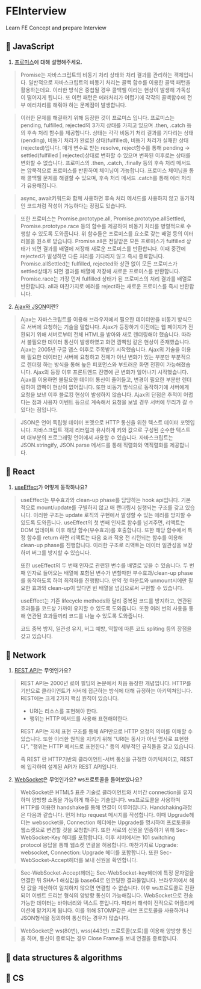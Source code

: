 # FEInterview
Learn FE Concept and prepare Interview

## 🍖 JavaScript
1. [프로미스](https://velog.io/@dbstjrwnekd/Promise)에 대해 설명해주세요.
> Promise는 자바스크립트의 비동기 처리 상태와 처리 결과를 관리하는 객체입니다. 일반적으로 자바스크립트의 비동기 처리는 콜백 함수를 이용한 콜백 패턴을 활용하는데요. 이러한 방식은 중첩될 경우 콜백헬 이라는 현상이 발생해 가독성이 떨어지게 됩니다. 또 이런 패턴은 에러처리가 어렵기에 각각의 콜백함수에 전부 에러처리를 해줘야 하는 문제점이 발생합니다.

> 이러한 문제를 해결하기 위해 등장한 것이 프로미스 입니다. 프로미스는 pending, fulfilled, rejected의 3가지 상태를 가지고 있으며 .then, .catch 등의 후속 처리 함수를 제공합니다. 상태는 각각 비동기 처리 결과를 기다리는 상태(pending), 비동기 처리가 완료된 상태(fulfilled), 비동기 처리가 실패한 상태(rejected)입니다. 매개 변수로 받는 resolve, reject함수를 통해 pending -> settled(fulfilled | rejected)상태로 변화할 수 있으며 변화된 이후로는 상태를 변화할 수 없습니다. 프로미스의 .then, .catch, .finally 등의 후속 처리 메서드는 암묵적으로 프로미스를 반환하여 체이닝이 가능합니다. 프로미스 체이닝을 통해 콜백헬 문제를 해결할 수 있으며, 후속 처리 메서드 .catch를 통해 에러 처리가 유용해집니다.

> async, await키워드와 함께 사용하면 후속 처리 메서드를 사용하지 않고 동기적인 코드처럼 작성이 가능하다는 장점도 있습니다.

> 또한 프로미스는 Promise.prototype.all, Promise.prototype.allSettled, Promise.prototype.race 등의 함수를 제공하여 비동기 처리를 병렬적으로 수행할 수 있도록 도와줍니다.
> 위 함수들은 프로미스를 요소로 갖는 배열 등의 이터러블을 원소로 받습니다.
> Promise.all은 전달받은 모든 프로미스가 fulfilled 상태가 되면 결과를 배열에 저장해 새로운 프로미스를 반환합니다. 이때 중간에 rejected가 발생하면 다른 처리를 기다리지 않고 즉시 종료합니다.
> Promise.allSettled는 fulfilled, rejected와 상관 없이 모든 프로미스가 settled상태가 되면 결과를 배열에 저장해 새로운 프로미스를 반환합니다.
> Promise.race는 가장 먼저 fulfilled 상태가 된 프로미스의 처리 결과를 배열로 반환합니다. all과 마찬가지로 에러를 reject하는 새로운 프로미스를 즉시 반환합니다.

2. [Ajax와 JSON](https://velog.io/@dbstjrwnekd/Ajax%EC%99%80-JSON)이란?
> Ajax는 자바스크립트를 이용해 브라우저에서 필요한 데이터만을 비동기 방식으로 서버에 요청하는 기술을 말합니다. Ajax가 등장하기 이전에는 웹 페이지가 전환되기 위해 서버로부터 전체 HTML을 받아와 새로 렌더링해야 했습니다. 따라서 불필요한 데이터 통신이 발생하였고 화면 깜빡임 같은 현상이 존재했습니다.
> Ajax는 2005년 구글 맵스 이후로 주목받기 시작했습니다. Ajax의 기술을 이용해 필요한 데이터만 서버에 요청하고 전체가 아닌 변화가 있는 부분만 부분적으로 렌더링 하는 방식을 통해 높은 퍼포먼스와 부드러운 화면 전환이 가능해졌습니다. Ajax의 등장 이후 프론트엔드 진영에 큰 변화가 일어나기 시작했습니다.
> Ajax를 이용하면 불필요한 데이터 통신이 줄어들고, 변경이 필요한 부분만 렌더링하여 깜빡이 현상이 없어집니다. 또한 비동기 방식으로 동작하기에 서버에게 요청을 보낸 이후 블로킹 현상이 발생하지 않습니다.
> Ajax의 단점은 추적이 어렵다는 점과 사용자 이벤트 등으로 계속해서 요청을 보낼 경우 서버에 무리가 갈 수 있다는 점입니다.

> JSON은 언어 독립형 데이터 포멧으로 HTTP 통신을 위한 텍스트 데이터 포멧입니다. 자바스크립트 객체 리터럴과 유사하게 키와 값으로 구성된 순수한 텍스트며 대부분의 프로그래밍 언어에서 사용할 수 있습니다.
> 자바스크립트는 JSON.stringify, JSON.parse 메서드를 통해 직렬화와 역직렬화를 제공합니다.
## 🍔 React
1. [useEffect](https://velog.io/@dbstjrwnekd/Using-the-Effect-Hook)가 어떻게 동작하나요?
> useEffect는 부수효과와 clean-up phase를 담당하는 hook api입니다. 기본적으로 mount/update를 구별하지 않고 매 랜더링시 실행되는 구조를 갖고 있습니다. 이러한 구조는 update 로직의 구현에서 발생할 수 있는 에러를 방지할 수 있도록 도와줍니다. useEffect의 첫 번째 인자로 함수를 넘겨주면, 리액트는 DOM 업데이트 이후 해당 함수(부수효과)를 호출합니다. 또한 해당 함수에서 특정 함수를 return 하면 리액트는 다음 효과 적용 전 리턴되는 함수를 이용해 clean-up phase를 진행합니다. 이러한 구조로 리액트는 데이터 일관성을 보장하며 버그를 방지할 수 있습니다.
>
> 또한 useEffect의 두 번째 인자로 관련된 변수를 배열로 넣을 수 있습니다. 두 번째 인자로 들어오는 배열에 포함된 변수가 변할때만 부수효과/clean-up phase를 동작하도록 하여 최적화를 진행합니다. 만약 첫 마운트와 unmount시에만 필요한 효과와 clean-up이 있다면 빈 배열을 넘김으로써 구현할 수 있습니다.
>
> useEffect는 기존 lifecycle methods와 달리 중복된 코드를 방지하고, 연관된 효과들을 코드상 가까이 유지할 수 있도록 도와줍니다. 또한 여러 번의 사용을 통해 연관된 효과들끼리 코드를 나눌 수 있도록 도와줍니다.
>
> 코드 중복 방지, 일관성 유지, 버그 예방, 역할에 따른 코드 spliting 등의 장점을 갖고 있습니다.

## 🍷 Network
1. [REST API](https://velog.io/@dbstjrwnekd/Rest-API)는 무엇인가요?
> REST API는 2000년 로이 필딩의 논문에서 처음 등장한 개념입니다. HTTP를 기반으로 클라이언트가 서버에 접근하는 방식에 대해 규정하는 아키텍쳐입니다. REST에는 크게 2가지 핵심 원칙이 있습니다.
> * URI는 리소스를 표현해야 한다.
> * 행위는 HTTP 메서드를 사용해 표현해야한다.
> 
> REST API는 자체 표현 구조를 통해 API만으로 HTTP 요청의 의미를 이해할 수 있습니다. 또한 이러한 원칙을 지키기 위해 "URI는 동사가 아닌 명사로 표현한다", "행위는 HTTP 메서드로 표현한다." 등의 세부적인 규칙들을 갖고 있습니다.
>
> 즉 REST 란 HTTP기반의 클라이언트-서버 통신을 규정한 아키텍처이고, REST에 입각하여 설계된 API가 REST API입니다.

2. [WebSocket](https://velog.io/@dbstjrwnekd/Websocket%EA%B3%BC-socket.io)은 무엇인가요? ws프로토콜을 들어보았나요?
> WebSocket은 HTML5 표준 기술로 클라이언트와 서버간 connection을 유지하며 양방향 소통을 가능하게 해주는 기술입니다. ws프로토콜을 사용하며 HTTP를 이용한 handshake를 통해 연결이 이루어집니다.
> Handshaking과정은 다음과 같습니다.
> 먼저 http request 메시지를 작성합니다. 이때 Upgrade헤더는 websocket을, Connection 헤더에는 Upgrade를 명시하여 프로토콜을 웹소켓으로 변경할 것을 요청합니다. 또한 서로의 신원을 인증하기 위해 Sec-WebSocket-Key 헤더를 포함합니다. 이후 서버에서는 101 switching protocol 응답을 통해 웹소켓 연결을 허용합니다. 마찬가지로 Upgrade: websocket, Connection: Upgrade 헤더를 포함합니다. 또한 Sec-WebSocket-Accept헤더를 보내 신원을 확인합니다.

> Sec-WebSocket-Accept헤더는 Sec-WebSocket-key헤더에 특정 문자열을 연결한 뒤 SHA-1 해싱값을 base64로 인코딩한 결과물입니다. 브라우저에서 해당 값을 계산하여 일치하지 않으면 연결할 수 없습니다.
> 이후 ws프로토콜로 전환되어 이벤트 드리븐 형식의 양방향 통신이 가능해집니다. WebSocket으로 전송 가능한 데이터는 바이너리와 텍스트 뿐입니다. 따라서 해석이 전적으로 어플리케이션에 맡겨지게 됩니다. 이를 위해 STOMP같은 서브 프로토콜을 사용하거나 JSON형식을 정의하여 통신하는 경우가 많습니다.

> WebSocket은 ws(80번), wss(443번) 프로토콜(포트)를 이용해 양방향 통신을 하며, 통신이 종료되는 경우 Close Frame을 보내 연결을 종료합니다.
## 🍟 data structures & algorithms

## 🍤 CS
